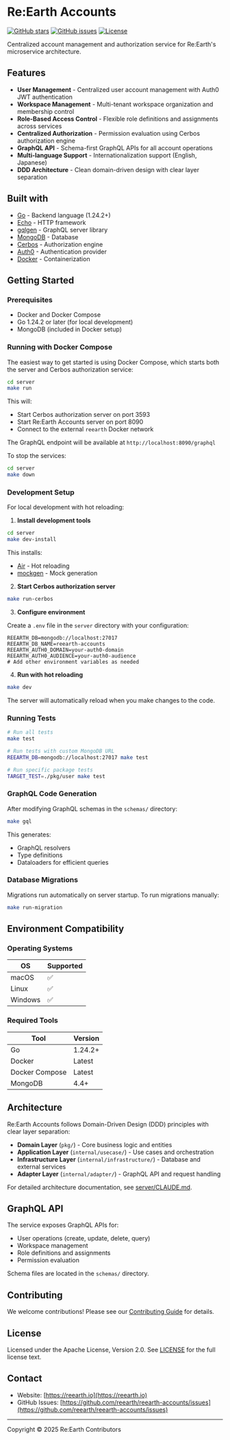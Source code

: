 # Re:Earth Accounts

[![GitHub stars](https://img.shields.io/github/stars/reearth/reearth-accounts?style=social)](https://github.com/reearth/reearth-accounts/stargazers)
[![GitHub issues](https://img.shields.io/github/issues/reearth/reearth-accounts)](https://github.com/reearth/reearth-accounts/issues)
[![License](https://img.shields.io/badge/license-Apache%202.0-blue.svg)](https://github.com/reearth/reearth-accounts/blob/main/LICENSE)

Centralized account management and authorization service for Re:Earth's microservice architecture.

## Features

- **User Management** - Centralized user account management with Auth0 JWT authentication
- **Workspace Management** - Multi-tenant workspace organization and membership control
- **Role-Based Access Control** - Flexible role definitions and assignments across services
- **Centralized Authorization** - Permission evaluation using Cerbos authorization engine
- **GraphQL API** - Schema-first GraphQL APIs for all account operations
- **Multi-language Support** - Internationalization support (English, Japanese)
- **DDD Architecture** - Clean domain-driven design with clear layer separation

## Built with

- [Go](https://golang.org/) - Backend language (1.24.2+)
- [Echo](https://echo.labstack.com/) - HTTP framework
- [gqlgen](https://gqlgen.com/) - GraphQL server library
- [MongoDB](https://www.mongodb.com/) - Database
- [Cerbos](https://cerbos.dev/) - Authorization engine
- [Auth0](https://auth0.com/) - Authentication provider
- [Docker](https://www.docker.com/) - Containerization

## Getting Started

### Prerequisites

- Docker and Docker Compose
- Go 1.24.2 or later (for local development)
- MongoDB (included in Docker setup)

### Running with Docker Compose

The easiest way to get started is using Docker Compose, which starts both the server and Cerbos authorization service:

```bash
cd server
make run
```

This will:
- Start Cerbos authorization server on port 3593
- Start Re:Earth Accounts server on port 8090
- Connect to the external `reearth` Docker network

The GraphQL endpoint will be available at `http://localhost:8090/graphql`

To stop the services:

```bash
cd server
make down
```

### Development Setup

For local development with hot reloading:

1. **Install development tools**

```bash
cd server
make dev-install
```

This installs:
- [Air](https://github.com/air-verse/air) - Hot reloading
- [mockgen](https://github.com/uber-go/mock) - Mock generation

2. **Start Cerbos authorization server**

```bash
make run-cerbos
```

3. **Configure environment**

Create a `.env` file in the `server` directory with your configuration:

```env
REEARTH_DB=mongodb://localhost:27017
REEARTH_DB_NAME=reearth-accounts
REEARTH_AUTH0_DOMAIN=your-auth0-domain
REEARTH_AUTH0_AUDIENCE=your-auth0-audience
# Add other environment variables as needed
```

4. **Run with hot reloading**

```bash
make dev
```

The server will automatically reload when you make changes to the code.

### Running Tests

```bash
# Run all tests
make test

# Run tests with custom MongoDB URL
REEARTH_DB=mongodb://localhost:27017 make test

# Run specific package tests
TARGET_TEST=./pkg/user make test
```

### GraphQL Code Generation

After modifying GraphQL schemas in the `schemas/` directory:

```bash
make gql
```

This generates:
- GraphQL resolvers
- Type definitions
- Dataloaders for efficient queries

### Database Migrations

Migrations run automatically on server startup. To run migrations manually:

```bash
make run-migration
```

## Environment Compatibility

### Operating Systems

| OS | Supported |
|---|---|
| macOS | ✅ |
| Linux | ✅ |
| Windows | ✅ |

### Required Tools

| Tool | Version |
|---|---|
| Go | 1.24.2+ |
| Docker | Latest |
| Docker Compose | Latest |
| MongoDB | 4.4+ |

## Architecture

Re:Earth Accounts follows Domain-Driven Design (DDD) principles with clear layer separation:

- **Domain Layer** (`pkg/`) - Core business logic and entities
- **Application Layer** (`internal/usecase/`) - Use cases and orchestration
- **Infrastructure Layer** (`internal/infrastructure/`) - Database and external services
- **Adapter Layer** (`internal/adapter/`) - GraphQL API and request handling

For detailed architecture documentation, see [server/CLAUDE.md](server/CLAUDE.md).

## GraphQL API

The service exposes GraphQL APIs for:

- User operations (create, update, delete, query)
- Workspace management
- Role definitions and assignments
- Permission evaluation

Schema files are located in the `schemas/` directory.

## Contributing

We welcome contributions! Please see our [Contributing Guide](CONTRIBUTING.md) for details.

## License

Licensed under the Apache License, Version 2.0. See [LICENSE](LICENSE) for the full license text.

## Contact

- Website: [https://reearth.io](https://reearth.io)
- GitHub Issues: [https://github.com/reearth/reearth-accounts/issues](https://github.com/reearth/reearth-accounts/issues)

---

Copyright © 2025 Re:Earth Contributors
